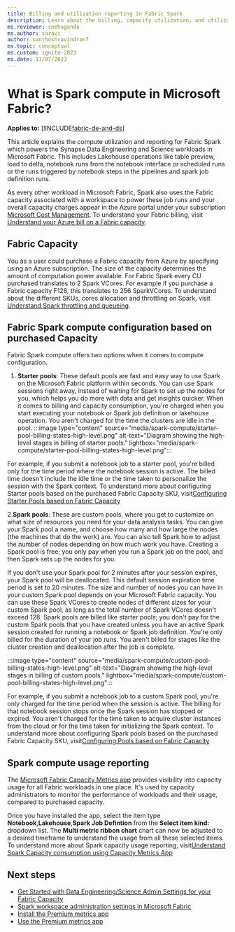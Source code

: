 ```yaml
---
title: Billing and utilization reporting in Fabric Spark
description: Learn about the billing, capacity utilization, and utilization reporting for Spark that powers Data Engineering and Science experiences in Microsoft Fabric.
ms.reviewer: snehagunda
ms.author: saravi
author: santhoshravindran7
ms.topic: conceptual
ms.custom: ignite-2023
ms.date: 11/07/2023
---
```

# What is Spark compute in Microsoft Fabric?

**Applies to:** [!INCLUDE[fabric-de-and-ds](includes/fabric-de-ds.md)]

This article explains the compute utilization and reporting for Fabric Spark which powers the Synapse Data Engineering and Science workloads in Microsoft Fabric. This includes Lakehouse operations like table preview, load to delta, notebook runs from the notebook interface or scheduled runs or the runs triggered by notebook steps in the pipelines and spark job definition runs. 

As every other workload in Microsoft Fabric, Spark also uses the Fabric capacity associated with a workspace to power these job runs and your overall capacity charges appear in the Azure portal  under your subscription [Microsoft Cost Management](/azure/cost-management-billing/cost-management-billing-overview).
To understand your Fabric billing, visit [Understand your Azure bill on a Fabric capacity](../enterprise/azure-billing.md).

## Fabric Capacity

You as a user could purchase a Fabric capacity from Azure by specifying using an Azure subscription. The size of the capacity determines the amount of computation power available. 
For Fabric Spark every CU purchased translates to 2 Spark VCores. For example if you purchase a Fabric capacity F128, this translates to 256 SparkVCores. 
To understand about the different SKUs, cores allocation and throttling on Spark, visit [Understand Spark throttling and queueing](/spark-job-concurrency-and-queueing.md).

## Fabric Spark compute configuration based on purchased Capacity

Fabric Spark compute offers two options when it comes to compute configuration. 
1. **Starter pools**: These default pools are fast and easy way to use Spark on the Microsoft Fabric platform within seconds. You can use Spark sessions right away, instead of waiting for Spark to set up the nodes for you, which helps you do more with data and get insights quicker.
When it comes to billing and capacity consumption, you're charged when you start executing your notebook or Spark job definition or lakehouse operation. You aren't charged for the time the clusters are idle in the pool.
:::image type="content" source="media/spark-compute/starter-pool-billing-states-high-level.png" alt-text="Diagram showing the high-level stages in billing of starter pools." lightbox="media/spark-compute/starter-pool-billing-states-high-level.png":::

For example, if you submit a notebook job to a starter pool, you're billed only for the time period where the notebook session is active. The billed time doesn't include the idle time or the time taken to personalize the session with the Spark context.
To understand more about configuring Starter pools based on the purchased Fabric Capacity SKU, visit[Configuring Starter Pools based on Fabric Capacity](configure-starter-pools.md)

2.**Spark pools**: These are custom pools, where you get to customize on what size of resources you need for your data analysis tasks. You can give your Spark pool a name, and choose how many and how large the nodes (the machines that do the work) are. You can also tell Spark how to adjust the number of nodes depending on how much work you have. Creating a Spark pool is free; you only pay when you run a Spark job on the pool, and then Spark sets up the nodes for you.

If you don't use your Spark pool for 2 minutes after your session expires, your Spark pool will be deallocated. This default session expiration time period is set to 20 minutes.
The size and number of nodes you can have in your custom Spark pool depends on your Microsoft Fabric capacity. You can use these Spark VCores to create nodes of different sizes for your custom Spark pool, as long as the total number of Spark VCores doesn't exceed 128.
Spark pools are billed like starter pools; you don't pay for the custom Spark pools that you have created unless you have an active Spark session created for running a notebook or Spark job definition. You're only billed for the duration of your job runs. You aren't billed for stages like the cluster creation and deallocation after the job is complete.

:::image type="content" source="media/spark-compute/custom-pool-billing-states-high-level.png" alt-text="Diagram showing the high-level stages in billing of custom pools." lightbox="media/spark-compute/custom-pool-billing-states-high-level.png":::

For example, if you submit a notebook job to a custom Spark pool, you're only charged for the time period when the session is active. The billing for that notebook session stops once the Spark session has stopped or expired. You aren't charged for the time taken to acquire cluster instances from the cloud or for the time taken for initializing the Spark context.
To understand more about configuring Spark pools based on the purchased Fabric Capacity SKU, visit[Configuring Pools based on Fabric Capacity](spark-compute.md)

## Spark compute usage reporting

The [Microsoft Fabric Capacity Metrics app](../enterprise/metrics-app.md) provides visibility into capacity usage for all Fabric workloads in one place. It's used by capacity administrators to monitor the performance of workloads and their usage, compared to purchased capacity.  

Once you have installed the app, select the item type **Notebook**,**Lakehouse**,**Spark Job Defintion** from the **Select item kind:** dropdown list. The **Multi metric ribbon chart** chart can now be adjusted to a desired timeframe to understand the usage from all these selected items.
To understand more about Spark capacity usage reporting, visit[Understand Spark Capacity consumption using Capacity Metrics App](monitor-spark-capacity-consumption.md)

## Next steps

* [Get Started with Data Engineering/Science Admin Settings for your Fabric Capacity](capacity-settings-overview.md)
* [Spark workspace administration settings in Microsoft Fabric](workspace-admin-settings.md)
* [Install the Premium metrics app](/power-bi/enterprise/service-premium-install-app)
* [Use the Premium metrics app](/power-bi/enterprise/service-premium-metrics-app)
